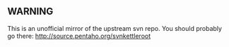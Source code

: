 WARNING
-------
This is an unofficial mirror of the upstream svn repo.  You should probably go
there: http://source.pentaho.org/svnkettleroot
